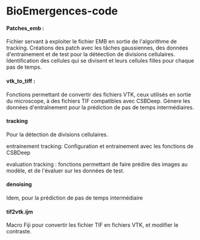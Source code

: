 # BioEmergences-code

#### Patches_emb :
Fichier servant à exploiter le fichier EMB en sortie de l'algorithme de tracking. Créations des patch avec les tâches gaussiennes, des données d'entrainement et de test pour la détéection de divisions cellulaires. Identification des cellules qui se divisent et leurs cellules filles pour chaque pas de temps.

#### vtk_to_tiff : 
Fonctions permettant de convertir des fichiers VTK, ceux utilisés en sortie du microscope, à des fichiers TIF compatibles avec CSBDeep. Génere les données
              d'entraînement pour la prédiction de pas de temps intermédiaires.

#### tracking
Pour la détection de divisions cellulaires.

entrainement tracking: Configuration et entrainement avec les fonctions de CSBDeep

evaluation tracking : fonctions permettant de faire prédire des images au modèle, et de l'évaluer sur les données de test.

#### denoising
Idem, pour la prédiction de pas de temps intermédiaire

#### tif2vtk.ijm
Macro Fiji pour convertir les fichier TIF en fichiers VTK, et modifier le contraste.

